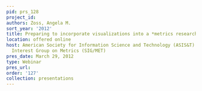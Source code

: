 ```yaml
---
pid: prs_128
project_id: 
authors: Zoss, Angela M.
sort_year: '2012'
title: Preparing to incorporate visualizations into a *metrics research project
location: offered online
host: American Society for Information Science and Technology (ASIS&T) and its Special
  Interest Group on Metrics (SIG/MET)
pres_date: March 29, 2012
type: Webinar
pres_url: 
order: '127'
collection: presentations
---
```

